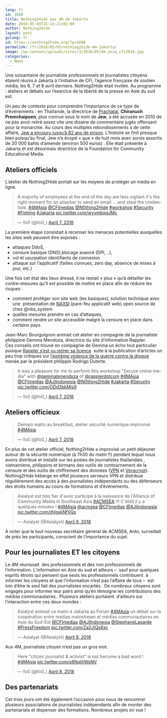 ```yaml
---
lang: fr 
id: 1600
title: Nothing2Hide aux 4M de Jakarta
date: 2018-05-03T15:15:21+02:00
author: Nothing2Hide
layout: post
gulang: fr 
id: https://nothing2hide.org/?p=1600
permalink: /fr/2018/05/03/nothing2hide-4m-jakarta/
image: /wp-content/uploads/sites/3/2018/05/4m_asia_cfi2018.jpg
categories:
  - News
---
```

Une soixantaine de journaliste professionnels et journalistes citoyens étaient réunis à Jakarta à l&rsquo;initiative de CFI, l&rsquo;agence française de soutien média, les 6, 7 et 8 avril derniers. Nothing2Hide était invitée. Au programme : ateliers et débats sur l&rsquo;exercice de la liberté de la presse en Asie du sud est.<!--more-->

Un peu de contexte pour comprendre l&rsquo;importance de ce type de d&rsquo;événements : en Thaïlande, la directrice de [Prachatai](https://www.prachatai.com/english/), **Chiranuch Premchaipoen**, plus connue sous le nom de **Jew**, a été accusée en 2010 de ne pas avoir retiré assez vite une dizaine de commentaire jugés offensant pour la monarchie. Au cours des multiples rebondissements s de cette affaire, [Jew a encouru jusqu&rsquo;à 82 ans de prison](https://rsf.org/fr/actualites/intensification-des-pressions-sur-la-directrice-de-prachatai-qui-risque-desormais-82-ans-de-prison). L&rsquo;histoire se finit presque bien puisqu&rsquo;au final, Jew n&rsquo;a écopé « que » de huit mois avec sursis assortis de 20 000 bahts d&rsquo;amende (environ 500 euros) . Elle était présente à Jakarta et est désormais directrice de la Foundation for Community Educational Media.

## Ateliers officiels

L&rsquo;atelier de Nothing2Hide portait sur les moyens de protéger un média en ligne.

<blockquote class="twitter-tweet" data-width="525" data-dnt="true">
  <p lang="en" dir="ltr">
    A majority of employees at the end of the day are less vigilant it's the right moment for an attacker to send an email &#8230; and steal the credentials. <a href="https://twitter.com/hashtag/4MAsia?src=hash&ref_src=twsrc%5Etfw">#4MAsia</a> <a href="https://twitter.com/CFImedias?ref_src=twsrc%5Etfw">@CFImedias</a> <a href="https://twitter.com/N0thing2Hide?ref_src=twsrc%5Etfw">@N0thing2Hide</a> <a href="https://twitter.com/hashtag/workshop?src=hash&ref_src=twsrc%5Etfw">#workshop</a> <a href="https://twitter.com/hashtag/Security?src=hash&ref_src=twsrc%5Etfw">#Security</a> <a href="https://twitter.com/hashtag/Fishing?src=hash&ref_src=twsrc%5Etfw">#Fishing</a> <a href="https://twitter.com/hashtag/Jakarta?src=hash&ref_src=twsrc%5Etfw">#Jakarta</a> <a href="https://t.co/wyvmbqqJMc">pic.twitter.com/wyvmbqqJMc</a>
  </p>
  
  <p>
    &mdash; fo0 (@fo0_) <a href="https://twitter.com/fo0_/status/982769823284215808?ref_src=twsrc%5Etfw">April 7, 2018</a>
  </p>
</blockquote>



La première étape consistait à recenser les menaces potentielles auxquelles les sites web peuvent être exposés :

  * attaques DdoS,
  * censure basique (DNS),blocage avancé (DPI, ..),
  * vol et usurpation identifiants de connexion
  * attaque sur l&rsquo;applicatif (failles connues, zero day, absence de mises à jour, etc.)

Une fois cet état des lieux dressé, il ne restait « plus » qu&rsquo;à détailler les contre-mesures qu&rsquo;il est possible de mettre en place afin de réduire les risques :

  * comment protéger son site web (les basiques), solution technique avec une  présentation de [NAXSI](https://www.nbs-system.com/blog/naxsi-un-pare-feu-applicatif-pour-nginx/) (pare-feu applicatif web) open source de chez @nbs_system
  * quelles mesures prendre en cas d&rsquo;attaques,
  * comment rendre un site accessible malgré la censure en place dans certains pays.

Jean-Marc Bourguignon animait cet atelier en compagnie de la journaliste philippine Gemma Mendoza, directrice du site d&rsquo;information Rappler.  
Ces conseils ont trouvé en compagnie de Gemma un écho tout particulier puisque [Rappler s&rsquo;est vu retirer sa licence](https://rsf.org/fr/actualites/le-gouvernement-philippin-sattaque-au-site-dinformation-rappler)  suite à la publication d&rsquo;articles un peu trop critiques sur [l&rsquo;extrême violence de la guerre contre la drogue](https://www.lemonde.fr/asie-pacifique/article/2016/08/04/la-guerre-sale-de-rodrigo-duterte-contre-la-drogue_4978355_3216.html) menée par le président philippin Rodrigo Duterte.

<blockquote class="twitter-tweet" data-width="525" data-dnt="true">
  <p lang="en" dir="ltr">
    It was a pleasure for me to perform this workshop "Secure online media" with <a href="https://twitter.com/gemmabmendoza?ref_src=twsrc%5Etfw">@gemmabmendoza</a> of <a href="https://twitter.com/rapplerdotcom?ref_src=twsrc%5Etfw">@rapplerdotcom</a> <a href="https://twitter.com/hashtag/4MAsia?src=hash&ref_src=twsrc%5Etfw">#4MAsia</a> <a href="https://twitter.com/CFImedias?ref_src=twsrc%5Etfw">@CFImedias</a> <a href="https://twitter.com/AJIIndonesia?ref_src=twsrc%5Etfw">@AJIIndonesia</a> <a href="https://twitter.com/N0thing2Hide?ref_src=twsrc%5Etfw">@N0thing2Hide</a> <a href="https://twitter.com/hashtag/Jakarta?src=hash&ref_src=twsrc%5Etfw">#Jakarta</a> <a href="https://twitter.com/hashtag/Security?src=hash&ref_src=twsrc%5Etfw">#Security</a> <a href="https://t.co/ODd3bkMis9">pic.twitter.com/ODd3bkMis9</a>
  </p>
  
  <p>
    &mdash; fo0 (@fo0_) <a href="https://twitter.com/fo0_/status/982762422317604864?ref_src=twsrc%5Etfw">April 7, 2018</a>
  </p>
</blockquote>



## Ateliers officieux

<blockquote class="twitter-tweet" data-width="525" data-dnt="true">
  <p lang="fr" dir="ltr">
    Demain matin au breakfast, atelier sécurité numérique improvisé <a href="https://twitter.com/hashtag/4MAsia?src=hash&ref_src=twsrc%5Etfw">#4MAsia</a>
  </p>
  
  <p>
    &mdash; fo0 (@fo0_) <a href="https://twitter.com/fo0_/status/982660818117394443?ref_src=twsrc%5Etfw">April 7, 2018</a>
  </p>
</blockquote>



En plus de cet atelier officiel, Nothing2Hide a improvisé un petit déjeuner autour de la sécurité numérique (à 7h30 du matin !!) pendant lequel nous avons distribué et installé sur les postes de journalistes thaïlandais , vietnamiens, philippins et birmans des outils de contournement de la censure et des outils de chiffrement des données ([VPN](https://nothing2hide.org/wiki/doku.php?id=protectionnumerique:vpn) et [Veracrypt](https://nothing2hide.org/wiki/doku.php?id=protectionnumerique:veracrypt)). Nothing2Hide héberge en effet plusieurs serveurs VPN et distribue régulièrement des accès à des journalistes indépendants ou des défenseurs des droits humains au cours de formations et d&rsquo;événements.

<blockquote class="twitter-tweet" data-width="525" data-dnt="true">
  <p lang="fr" dir="ltr">
    Asialyst est très fier d'avoir participé à la naissance de l'Alliance of Community Media in Southeast Asia <a href="https://twitter.com/hashtag/ACMSEA?src=hash&ref_src=twsrc%5Etfw">#ACMSEA</a> !!! C'était il y a quelques minutes ! <a href="https://twitter.com/hashtag/4MAsia?src=hash&ref_src=twsrc%5Etfw">#4MAsia</a> <a href="https://twitter.com/acmsea?ref_src=twsrc%5Etfw">@acmsea</a> <a href="https://twitter.com/CFImedias?ref_src=twsrc%5Etfw">@CFImedias</a> <a href="https://twitter.com/AJIIndonesia?ref_src=twsrc%5Etfw">@AJIIndonesia</a> <a href="https://t.co/dVqxkNfVQs">pic.twitter.com/dVqxkNfVQs</a>
  </p>
  
  <p>
    &mdash; Asialyst (@Asialyst) <a href="https://twitter.com/Asialyst/status/982935396198760448?ref_src=twsrc%5Etfw">April 8, 2018</a>
  </p>
</blockquote>



À noter que le tout nouveau secrétaire général de ACMSEA, Anto, surveillait de près les participants, conscient de l&rsquo;importance du sujet.

## Pour les journalistes ET les citoyens

Le 4M réunissait  des professionnels et des non professionnels de l&rsquo;information. L&rsquo;information en Asie du sud et ailleurs &#8211;  sauf pour quelques esprits étroits qui pensent que seuls les professionnels contribuent  à informer les citoyens et que l&rsquo;information n&rsquo;est pas l&rsquo;affaire de tous &#8211;  est loin d&rsquo;être le seul fait des journalistes encartés.  De nombreux citoyens sont engagés pour informer leur pairs ainsi qu&rsquo;en témoigne les contributions des médias communautaires.  Plusieurs ateliers portaient  d&rsquo;ailleurs sur l&rsquo;interaction entre ces deux mondes :

<blockquote class="twitter-tweet" data-width="525" data-dnt="true">
  <p lang="fr" dir="ltr">
    Asialyst animait ce matin à Jakarta au Forum <a href="https://twitter.com/hashtag/4MAsia?src=hash&ref_src=twsrc%5Etfw">#4MAsia</a> un débat sur la coopération entre médias mainstream et médias communautaires en Asie du Sud-Est <a href="https://twitter.com/CFImedias?ref_src=twsrc%5Etfw">@CFImedias</a> <a href="https://twitter.com/AJIIndonesia?ref_src=twsrc%5Etfw">@AJIIndonesia</a> <a href="https://twitter.com/StephaneLagarde?ref_src=twsrc%5Etfw">@StephaneLagarde</a> <a href="https://twitter.com/hashtag/PressFreedom?src=hash&ref_src=twsrc%5Etfw">#PressFreedom</a> <a href="https://t.co/Za2JIQs6xc">pic.twitter.com/Za2JIQs6xc</a>
  </p>
  
  <p>
    &mdash; Asialyst (@Asialyst) <a href="https://twitter.com/Asialyst/status/982845436363968512?ref_src=twsrc%5Etfw">April 8, 2018</a>
  </p>
</blockquote>



Aux 4M, journaliste citoyen n&rsquo;est pas un gros mot.

<blockquote class="twitter-tweet" data-width="525" data-dnt="true">
  <p lang="en" dir="ltr">
    Here "citizen journalist & activist" is not become a bad word ! <a href="https://twitter.com/hashtag/4MAsia?src=hash&ref_src=twsrc%5Etfw">#4MAsia</a> <a href="https://t.co/s6Nq0iWsNV">pic.twitter.com/s6Nq0iWsNV</a>
  </p>
  
  <p>
    &mdash; fo0 (@fo0_) <a href="https://twitter.com/fo0_/status/982817798979125253?ref_src=twsrc%5Etfw">April 8, 2018</a>
  </p>
</blockquote>



## Des partenariats

Cet trois jours ont été également l&rsquo;occasion pour nous de rencontrer plusieurs associations de journalistes indépendants afin de monter des partenariats et dispenser des formations. Nombreux projets en vue !